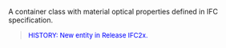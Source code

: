 ﻿A container class with material optical properties defined in IFC specification.

> <font color="#0000FF" size="-1">HISTORY: New entity in Release IFC2x.</font>
